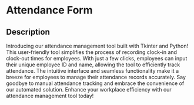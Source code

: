 # Attendance Form

## Description
Introducing our attendance management tool built with Tkinter and Python! This user-friendly tool simplifies the process of recording clock-in and clock-out times for employees. With just a few clicks, employees can input their unique employee ID and name, allowing the tool to efficiently track attendance. The intuitive interface and seamless functionality make it a breeze for employees to manage their attendance records accurately. Say goodbye to manual attendance tracking and embrace the convenience of our automated solution. Enhance your workplace efficiency with our attendance management tool today!
